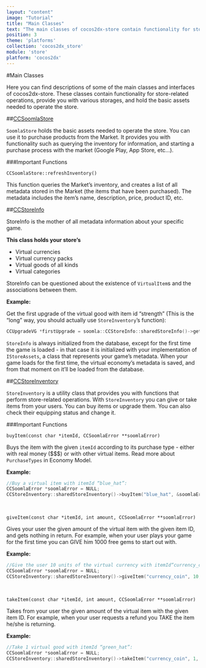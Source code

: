 ```yaml
---
layout: "content"
image: "Tutorial"
title: "Main Classes"
text: "The main classes of cocos2dx-store contain functionality for store-related operations such as purchasing, billing, inventory querying and storage."
position: 3
theme: 'platforms'
collection: 'cocos2dx_store'
module: 'store'
platform: 'cocos2dx'
---
```


#Main Classes

Here you can find descriptions of some of the main classes and interfaces of cocos2dx-store. These classes contain functionality for store-related operations, provide you with various storages, and hold the basic assets needed to operate the store.

##[CCSoomlaStore](https://github.com/soomla/cocos2dx-store/blob/master/Soomla/CCSoomlaStore.h)

`SoomlaStore` holds the basic assets needed to operate the store. You can use it to purchase products from the Market. It provides you with functionality such as querying the inventory for information, and starting a purchase process with the market (Google Play, App Store, etc…).

###Important Functions

`CCSoomlaStore::refreshInventory()`

This function queries the Market’s inventory, and creates a list of all metadata stored in the Market (the items that have been purchased). The metadata includes the item’s name, description, price, product ID, etc.

##[CCStoreInfo](https://github.com/soomla/cocos2dx-store/blob/master/Soomla/data/CCStoreInfo.h)

StoreInfo is the mother of all metadata information about your specific game.

**This class holds your store’s**

- Virtual currencies
- Virtual currency packs
- Virtual goods of all kinds
- Virtual categories

StoreInfo can be questioned about the existence of `VirtualItem`s and the associations between them.

**Example:**

Get the first upgrade of the virtual good with item id “strength” (This is the “long” way, you should actually use `StoreInventory`’s function):

``` cpp
CCUpgradeVG *firstUpgrade = soomla::CCStoreInfo::sharedStoreInfo()->getFirstUpgradeForVirtualGood("strength");
```

`StoreInfo` is always initialized from the database, except for the first time the game is loaded - in that case it is initialized with your implementation of `IStoreAssets`, a class that represents your game’s metadata. When your game loads for the first time, the virtual economy’s metadata is saved, and from that moment on it’ll be loaded from the database.

##[CCStoreInventory](https://github.com/soomla/cocos2dx-store/blob/master/Soomla/CCStoreInventory.h)

`StoreInventory` is a utility class that provides you with functions that perform store-related operations. With `StoreInventory` you can give or take items from your users. You can buy items or upgrade them. You can also check their equipping status and change it.

###Important Functions

`buyItem(const char *itemId, CCSoomlaError **soomlaError)`

Buys the item with the given `itemId` according to its purchase type - either with real money ($$$) or with other virtual items. Read more about `PurchaseTypes` in Economy Model.

**Example:**

``` cpp
//Buy a virtual item with itemId “blue_hat”:
CCSoomlaError *soomlaError = NULL;
CCStoreInventory::sharedStoreInventory()->buyItem("blue_hat", &soomlaError);
```
<br>

`giveItem(const char *itemId, int amount, CCSoomlaError **soomlaError)`

Gives your user the given amount of the virtual item with the given item ID, and gets nothing in return. For example, when your user plays your game for the first time you can GIVE him 1000 free gems to start out with.

**Example:**

``` cpp
//Give the user 10 units of the virtual currency with itemId“currency_coin”:
CCSoomlaError *soomlaError = NULL;
CCStoreInventory::sharedStoreInventory()->giveItem("currency_coin", 10, &soomlaError);
```
<br>

`takeItem(const char *itemId, int amount, CCSoomlaError **soomlaError)`

Takes from your user the given amount of the virtual item with the given item ID. For example, when your user requests a refund you TAKE the item he/she is returning.

**Example:**

``` cpp
//Take 1 virtual good with itemId “green_hat”:
CCSoomlaError *soomlaError = NULL;
CCStoreInventory::sharedStoreInventory()->takeItem("currency_coin", 1, &soomlaError);
```
